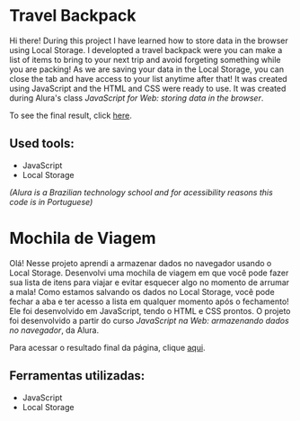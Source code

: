 # Travel Backpack

Hi there! During this project I have learned how to store data in the browser using Local Storage. I developted a travel backpack were you can make a list of items to bring to your next trip and avoid forgeting something while you are packing! As we are saving your data in the Local Storage, you can close the tab and have access to your list anytime after that! It was created using JavaScript and the HTML and CSS were ready to use. It was created during Alura's class *JavaScript for Web: storing data in the browser*.

To see the final result, click [here](https://mochila-de-viagem-silk.vercel.app/).

## Used tools:

* JavaScript
* Local Storage

*(Alura is a Brazilian technology school and for acessibility reasons this code is in Portuguese)*

#

# Mochila de Viagem

Olá! Nesse projeto aprendi a armazenar dados no navegador usando o Local Storage. Desenvolvi uma mochila de viagem em que você pode fazer sua lista de itens para viajar e evitar esquecer algo no momento de arrumar a mala! Como estamos salvando os dados no Local Storage, você pode fechar a aba e ter acesso a lista em qualquer momento após o fechamento! Ele foi desenvolvido em JavaScript, tendo o HTML e CSS prontos. O projeto foi desenvolvido a partir do curso *JavaScript na Web: armazenando dados no navegador*, da Alura.

Para acessar o resultado final da página, clique [aqui](https://mochila-de-viagem-silk.vercel.app/).

## Ferramentas utilizadas:

* JavaScript
* Local Storage
